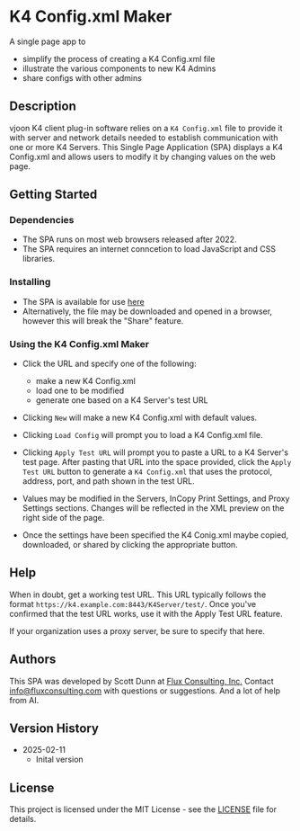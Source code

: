 # K4 Config.xml Maker

A single page app to 
  - simplify the process of creating a K4 Config.xml file
  - illustrate the various components to new K4 Admins 
  - share configs with other admins

## Description

vjoon K4 client plug-in software relies on a `K4 Config.xml` file to provide it with
server and network details needed to establish communication with one or more K4 Servers.
This Single Page Application (SPA) displays a K4 Config.xml and allows users to modify it
by changing values on the web page.

## Getting Started

### Dependencies

* The SPA runs on most web browsers released after 2022.
* The SPA requires an internet conncetion to load JavaScript and CSS libraries.

### Installing

* The SPA is available for use [here](https://scottdunnflux.github.io/k4config-xml-maker/)
* Alternatively, the file may be downloaded and opened in a browser, however this will break the "Share" feature.

### Using the K4 Config.xml Maker

* Click the URL and specify one of the following:
  - make a new K4 Config.xml 
  - load one to be modified
  - generate one based on a K4 Server's test URL

* Clicking `New` will make a new K4 Config.xml with default values.
* Clicking `Load Config` will prompt you to load a K4 Config.xml file.
* Clicking `Apply Test URL` will prompt you to paste a URL to a K4 Server's test page. After pasting that URL into the space provided, click the `Apply Test URL` button to generate a `K4 Config.xml` that uses the protocol, address, port, and path shown in the test URL.

* Values may be modified in the Servers, InCopy Print Settings, and Proxy Settings sections. Changes will be reflected in the XML preview on the right side of the page.

* Once the settings have been specified the K4 Conig.xml maybe copied, downloaded, or shared by clicking the appropriate button.

## Help

When in doubt, get a working test URL. This URL typically follows the format `https://k4.example.com:8443/K4Server/test/`. Once you've confirmed that the test URL works, use it with the Apply Test URL feature.

If your organization uses a proxy server, be sure to specify that here. 

## Authors

This SPA was developed by Scott Dunn at [Flux Consulting, Inc.](https://fluxconsulting.com) Contact [info@fluxconsulting.com](mailto:info@fluxconsulting.com) with questions or suggestions. And a lot of help from AI.

## Version History

* 2025-02-11
    * Inital version

## License

This project is licensed under the MIT License - see the [LICENSE](License.md) file for details.

